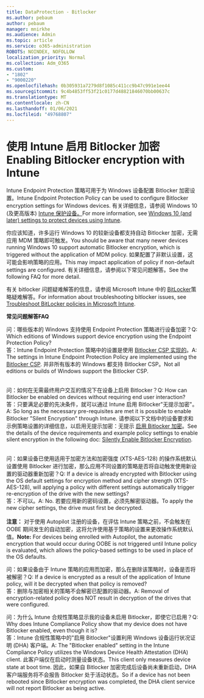 ```yaml
---
title: DataProtection - Bitlocker
ms.author: pebaum
author: pebaum
manager: mnirkhe
ms.audience: Admin
ms.topic: article
ms.service: o365-administration
ROBOTS: NOINDEX, NOFOLLOW
localization_priority: Normal
ms.collection: Adm_O365
ms.custom:
- "1802"
- "9000220"
ms.openlocfilehash: 0b305931a7279d8f1085c411cc9b47c991e1ee44
ms.sourcegitcommit: 9c4b4853ff53f21c0177d48821846070bb00637c
ms.translationtype: MT
ms.contentlocale: zh-CN
ms.lasthandoff: 01/06/2021
ms.locfileid: "49768807"
---
```

# <a name="enabling-bitlocker-encryption-with-intune"></a><span data-ttu-id="a710e-102">使用 Intune 启用 Bitlocker 加密</span><span class="sxs-lookup"><span data-stu-id="a710e-102">Enabling Bitlocker encryption with Intune</span></span>

 <span data-ttu-id="a710e-103">Intune Endpoint Protection 策略可用于为 Windows 设备配置 Bitlocker 加密设置。</span><span class="sxs-lookup"><span data-stu-id="a710e-103">Intune Endpoint Protection Policy can be used to configure Bitlocker encryption settings for Windows devices.</span></span> <span data-ttu-id="a710e-104">有关详细信息，请参阅 Windows 10 (及更高版本) [Intune 保护设备。](https://docs.microsoft.com/intune/endpoint-protection-windows-10#windows-encryption)</span><span class="sxs-lookup"><span data-stu-id="a710e-104">For more information, see [Windows 10 (and later) settings to protect devices using Intune](https://docs.microsoft.com/intune/endpoint-protection-windows-10#windows-encryption).</span></span>
 
<span data-ttu-id="a710e-105">你应该知道，许多运行 Windows 10 的较新设备都支持自动 Bitlocker 加密，无需应用 MDM 策略即可触发。</span><span class="sxs-lookup"><span data-stu-id="a710e-105">You should be aware that many newer devices running Windows 10 support automatic Bitlocker encryption, which is triggered without the application of MDM policy.</span></span> <span data-ttu-id="a710e-106">如果配置了非默认设置，这可能会影响策略的应用。</span><span class="sxs-lookup"><span data-stu-id="a710e-106">This may impact application of policy if non-default settings are configured.</span></span> <span data-ttu-id="a710e-107">有关详细信息，请参阅以下常见问题解答。</span><span class="sxs-lookup"><span data-stu-id="a710e-107">See the following FAQ for more detail.</span></span>
 
<span data-ttu-id="a710e-108">有关 bitlocker 问题疑难解答的信息，请参阅 Microsoft Intune 中的 [BitLocker](https://docs.microsoft.com/intune/protect/troubleshoot-bitlocker-policies)策略疑难解答。</span><span class="sxs-lookup"><span data-stu-id="a710e-108">For information about troubleshooting bitlocker issues, see [Troubleshoot BitLocker policies in Microsoft Intune](https://docs.microsoft.com/intune/protect/troubleshoot-bitlocker-policies).</span></span>
 
 
<span data-ttu-id="a710e-109">**常见问题解答**</span><span class="sxs-lookup"><span data-stu-id="a710e-109">**FAQ**</span></span>

<span data-ttu-id="a710e-110">问：哪些版本的 Windows 支持使用 Endpoint Protection 策略进行设备加密？</span><span class="sxs-lookup"><span data-stu-id="a710e-110">Q: Which editions of Windows support device encryption using the Endpoint Protection Policy?</span></span><br>
<span data-ttu-id="a710e-111">答：Intune Endpoint Protection 策略中的设置是使用 [Bitlocker CSP 实现的](https://docs.microsoft.com/windows/client-management/mdm/bitlocker-csp)。</span><span class="sxs-lookup"><span data-stu-id="a710e-111">A: The settings in Intune Endpoint Protection Policy are implemented using the [Bitlocker CSP](https://docs.microsoft.com/windows/client-management/mdm/bitlocker-csp).</span></span> <span data-ttu-id="a710e-112">并非所有版本的 Windows 都支持 Bitlocker CSP。</span><span class="sxs-lookup"><span data-stu-id="a710e-112">Not all editions or builds of Windows support the Bitlocker CSP.</span></span> <br><br>

<span data-ttu-id="a710e-113">问：如何在无需最终用户交互的情况下在设备上启用 Bitlocker？</span><span class="sxs-lookup"><span data-stu-id="a710e-113">Q: How can Bitlocker be enabled on devices without requiring end user interaction?</span></span><br>
<span data-ttu-id="a710e-114">答：只要满足必要的先决条件，就可以通过 Intune 启用 Bitlocker"无提示加密"。</span><span class="sxs-lookup"><span data-stu-id="a710e-114">A: So long as the necessary pre-requisites are met it is possible to enable Bitlocker "Silent Encryption" through Intune.</span></span> <span data-ttu-id="a710e-115">请参阅以下文档中的设备要求和示例策略设置的详细信息，以启用无提示加密：无提示 [启用 Bitlocker 加密](https://docs.microsoft.com/mem/intune/protect/encrypt-devices#silently-enable-bitlocker-on-devices)。</span><span class="sxs-lookup"><span data-stu-id="a710e-115">See the details of the device requirements and example policy settings to enable silent encryption in the following doc: [Silently Enable Bitlocker Encryption](https://docs.microsoft.com/mem/intune/protect/encrypt-devices#silently-enable-bitlocker-on-devices).</span></span> <br><br>

<span data-ttu-id="a710e-116">问：如果设备已使用适用于加密方法和加密强度 (XTS-AES-128) 的操作系统默认设置使用 Bitlocker 进行加密，那么应用不同设置的策略是否将自动触发使用新设置的驱动器重新加密？</span><span class="sxs-lookup"><span data-stu-id="a710e-116">Q: If a device is already encrypted with Bitlocker using the OS default settings for encryption method and cipher strength (XTS-AES-128), will applying a policy with different settings automatically trigger re-encryption of the drive with the new settings?</span></span><br>
<span data-ttu-id="a710e-117">答：不可以。</span><span class="sxs-lookup"><span data-stu-id="a710e-117">A: No.</span></span> <span data-ttu-id="a710e-118">若要应用新的密码设置，必须先解密驱动器。</span><span class="sxs-lookup"><span data-stu-id="a710e-118">To apply the new cipher settings, the drive must first be decrypted.</span></span><br><br>
<span data-ttu-id="a710e-119">**注意：** 对于使用 Autopilot 注册的设备，在评估 Intune 策略之前，不会触发在 OOBE 期间发生的自动加密，这将允许使用基于策略的设置来更改操作系统默认值。</span><span class="sxs-lookup"><span data-stu-id="a710e-119">**Note:** For devices being enrolled with Autopilot, the automatic encryption that would occur during OOBE is not triggered until Intune policy is evaluated, which allows the policy-based settings to be used in place of the OS defaults.</span></span>
 
<span data-ttu-id="a710e-120">问：如果设备由于 Intune 策略的应用而加密，那么在删除该策略时，设备是否将被解密？</span><span class="sxs-lookup"><span data-stu-id="a710e-120">Q: If a device is encrypted as a result of the  application of Intune policy, will it be decrypted when that policy is removed?</span></span><br>
<span data-ttu-id="a710e-121">答：删除与加密相关的策略不会解密已配置的驱动器。</span><span class="sxs-lookup"><span data-stu-id="a710e-121">A: Removal of encryption-related policy does NOT result in decryption of the drives that were configured.</span></span>
 
<span data-ttu-id="a710e-122">问：为什么 Intune 合规性策略显示我的设备未启用 Bitlocker，即使它已启用？</span><span class="sxs-lookup"><span data-stu-id="a710e-122">Q: Why does Intune Compliance Policy show that my device does not have Bitlocker enabled, even though it is?</span></span><br>
<span data-ttu-id="a710e-123">答：Intune 合规性策略中的"启用 Bitlocker"设置利用 Windows 设备运行状况证明 (DHA) 客户端。</span><span class="sxs-lookup"><span data-stu-id="a710e-123">A: The "Bitlocker enabled" setting in the Intune Compliance Policy utilizes the Windows Device Health Attestation  (DHA) client.</span></span> <span data-ttu-id="a710e-124">此客户端仅在启动时测量设备状态。</span><span class="sxs-lookup"><span data-stu-id="a710e-124">This client only measures device state at boot time.</span></span> <span data-ttu-id="a710e-125">因此，如果自 Bitlocker 加密完成后设备尚未重新启动，DHA 客户端服务将不会报告 Bitlocker 处于活动状态。</span><span class="sxs-lookup"><span data-stu-id="a710e-125">So if a device has not been rebooted since Bitlocker encryption was completed, the DHA client service will not report Bitlocker as being active.</span></span>
 
 